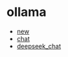 ﻿# ollama



+ [new](ollama/new.1) 
+ [chat](ollama/chat.1) 
+ [deepseek_chat](ollama/deepseek_chat.1) 
